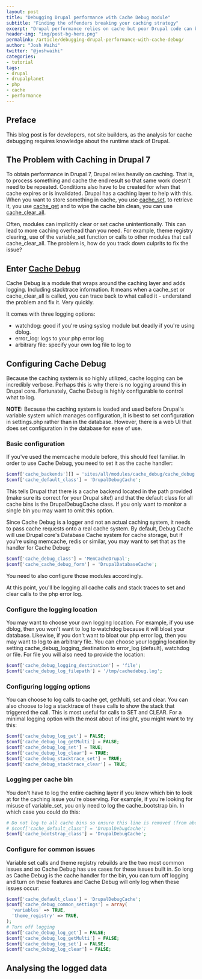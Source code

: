 ```yaml
---
layout: post
title: "Debugging Drupal performance with Cache Debug module"
subtitle: "Finding the offenders breaking your caching strategy"
excerpt: "Drupal performance relies on cache but poor Drupal code can break your caching system without you knowing about it!"
header-img: "img/post-bg-hero.png"
permalink: /article/debugging-drupal-performance-with-cache-debug/
author: "Josh Waihi"
twitter: "@joshwaihi"
categories:
- tutorial
tags:
- drupal
- drupalplanet
- php
- cache
- performance
---
```

## Preface
This blog post is for developers, not site builders, as the analysis for cache debugging requires knowledge about the runtime stack of Drupal.

## The Problem with Caching in Drupal 7
To obtain performance in Drupal 7, Drupal relies heavily on caching. That is, to process something and cache the end result so that same work doesn't need to be repeated. Conditions also have to be created for when that cache expires or is invalidated.
Drupal has a caching layer to help with this. When you want to store something in cache, you use [cache_set](https://api.drupal.org/api/drupal/includes%21cache.inc/function/cache_set/7), to retrieve it, you use [cache_get](https://api.drupal.org/api/drupal/includes%21cache.inc/function/cache_get/7) and to wipe the cache bin clean, you can use [cache_clear_all](https://api.drupal.org/api/drupal/includes%21cache.inc/function/cache_clear_all/7).

Often, modules can implicitly clear or set cache unintentionally. This can lead to more caching overhead than you need. For example, theme registry clearing, use of the variable_set function or calls to other modules that call cache_clear_all. The problem is, how do you track down culprits to fix the issue?

## Enter [Cache Debug](https://www.drupal.org/project/cache_debug)

Cache Debug is a module that wraps around the caching layer and adds logging. Including stacktrace information. It means when a cache_set or cache_clear_all is called, you can trace back to what called it - understand the problem and fix it. Very quickly.

It comes with three logging options:
* watchdog: good if you're using syslog module but deadly if you're using dblog.
* error_log: logs to your php error log
* arbitrary file: specify your own log file to log to

## Configuring Cache Debug
Because the caching system is so highly utilized, cache logging can be incredibly verbose. Perhaps this is why there is no logging around this in Drupal core. Fortunately, Cache Debug is highly configurable to control what to log.

**NOTE:** Because the caching system is loaded and used before Drupal's variable system which manages configuration, it is best to set configuration in settings.php rather than in the database. However, there is a web UI that does set configuration in the database for ease of use.

### Basic configuration
If you've used the memcache module before, this should feel familiar. In order to use Cache Debug, you need to set it as the cache handler:

```php
$conf['cache_backends'][] = 'sites/all/modules/cache_debug/cache_debug.inc';
$conf['cache_default_class'] = 'DrupalDebugCache';
```

This tells Drupal that there is a cache backend located in the path provided (make sure its correct for your Drupal site!) and that the default class for all cache bins is the DrupalDebugCache class. If you only want to monitor a single bin you may want to omit this option.

Since Cache Debug is a logger and not an actual caching system, it needs to pass cache requests onto a real cache system. By default, Debug Cache will use Drupal core's Database Cache system for cache storage, but if you're using memcache, redis or similar, you may want to set that as the handler for Cache Debug:

```php
$conf['cache_debug_class'] = 'MemCacheDrupal';
$conf['cache_cache_debug_form'] = 'DrupalDatabaseCache';
```
You need to also configure those modules accordingly.

At this point, you'll be logging all cache calls and stack traces to set and clear calls to the php error log.

### Configure the logging location
You may want to choose your own logging location. For example, if you use dblog, then you won't want to log to watchdog because it will bloat your database. Likewise, if you don't want to bloat  our php error log, then you may want to log to an arbitrary file. You can choose your logging location by setting cache_debug_logging_destination to error_log (default), watchdog or file. For file you will also need to provide the location:

```php
$conf['cache_debug_logging_destination'] = 'file';
$conf['cache_debug_log_filepath'] = '/tmp/cachedebug.log';
```

### Configuring logging options
You can choose to log calls to cache get, getMulti, set and clear. You can also choose to log a stacktrace of these calls to show the stack that triggered the call. This is most useful for calls to SET and CLEAR. For a minimal logging option with the most about of insight, you might want to try this:

```php
$conf['cache_debug_log_get'] = FALSE;
$conf['cache_debug_log_getMulti'] = FALSE;
$conf['cache_debug_log_set'] = TRUE;
$conf['cache_debug_log_clear'] = TRUE;
$conf['cache_debug_stacktrace_set'] = TRUE;
$conf['cache_debug_stacktrace_clear'] = TRUE;
```

### Logging per cache bin
You don't have to log the entire caching layer if you know which bin to look at for the caching issue you're observing. For example, if you're looking for misuse of variable_set, you only need to log the cache_bootstrap bin. In which case you could do this:

```php
# Do not log to all cache bins so ensure this line is removed (from above):
# $conf['cache_default_class'] = 'DrupalDebugCache';
$conf['cache_bootstrap_class'] = 'DrupalDebugCache';
```

### Configure for common issues
Variable set calls and theme registry rebuilds are the two most common issues and so Cache Debug has use cases for these issues built in. So long as Cache Debug is the cache handler for the bin, you can turn off logging and turn on these features and Cache Debug will only log when these issues occur:

```php
$conf['cache_default_class'] = 'DrupalDebugCache';
$conf['cache_debug_common_settings'] = array(
  'variables' => TRUE,
  'theme_registry' => TRUE,
);
# Turn off logging
$conf['cache_debug_log_get'] = FALSE;
$conf['cache_debug_log_getMulti'] = FALSE;
$conf['cache_debug_log_set'] = FALSE;
$conf['cache_debug_log_clear'] = FALSE;
```

## Analysing the logged data
